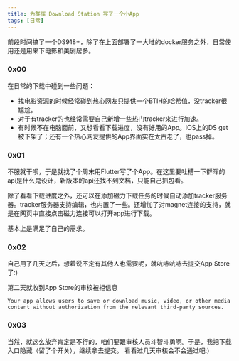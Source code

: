 ```yaml
---
title: 为群晖 Download Station 写了一个小App
tags: [日常]
---
```

前段时间搞了一个DS918+，除了在上面部署了一大堆的docker服务之外，日常使用还是用来下电影和美剧居多。

### 0x00
在日常的下载中碰到一些问题：
* 找电影资源的时候经常碰到热心网友只提供一个BTIH的哈希值，没tracker很尴尬。
* 对于有tracker的也经常需要自己新增一些热门tracker来进行加速。
* 有时候不在电脑面前，又想看看下载进度，没有好用的App。iOS上的DS get被下架了；还有一个热心网友提供的App界面实在太古老了，也pass掉。

### 0x01
不服就干呗，于是就找了个周末用Flutter写了个App。在这里要吐槽一下群晖的api是什么鬼设计，新版本的api还找不到文档，只能自己抓包看。

除了看看下载进度之外，还可以在添加磁力下载任务的时候自动添加tracker服务器。tracker服务器支持编辑，也内置了一些。还增加了对magnet连接的支持，就是在网页中直接点击磁力连接可以打开app进行下载。

基本上是满足了自己的需求。

### 0x02
自己用了几天之后，想着说不定有其他人也需要呢，就吭哧吭哧去提交App Store了:)

第二天就收到App Store的审核被拒信息
```
Your app allows users to save or download music, video, or other media content without authorization from the relevant third-party sources.
```

### 0x03
当然，就这么放弃肯定是不行的，咱们要跟审核人员斗智斗勇啊。于是，我把下载入口隐藏（留了个开关），继续拿去提交。
看看过几天审核会不会通过吧:)
